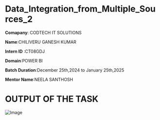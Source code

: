 # Data_Integration_from_Multiple_Sources_2

**Comapany**: CODTECH IT SOLUTIONS

**Name**:CHILIVERU GANESH KUMAR

**Intern ID** :CT08GDJ

**Domain**:POWER BI

**Batch Duration**:December 25th,2024 to January 25th,2025

**Mentor Name**:NEELA SANTHOSH

# OUTPUT OF THE TASK
![Image](https://github.com/user-attachments/assets/8f2a7c69-d361-4fca-b37d-b38dc2b494f1)
